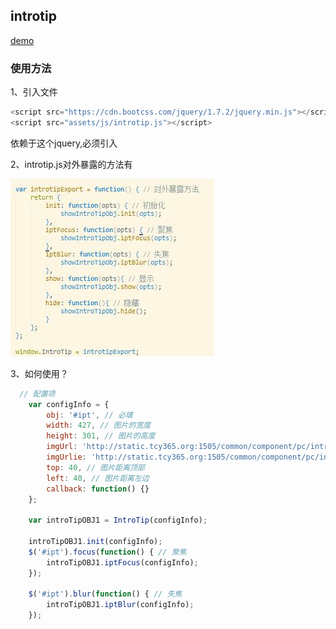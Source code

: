 ## introtip
[demo](https://luuck.github.io/tool/introtip/index.html)

### 使用方法
1、引入文件

```Javascript
<script src="https://cdn.bootcss.com/jquery/1.7.2/jquery.min.js"></script>
<script src="assets/js/introtip.js"></script>
```
依赖于这个jquery,必须引入

2、introtip.js对外暴露的方法有

![](https://raw.githubusercontent.com/luuck/tool/master/introtip/assets/img/intropImg.jpg)

3、如何使用？
```Javascript
  // 配置项
    var configInfo = {
        obj: '#ipt', // 必填
        width: 427, // 图片的宽度
        height: 301, // 图片的高度
        imgUrl: 'http://static.tcy365.org:1505/common/component/pc/introtip/1.0.0/tip.png',//'tip.png', // 图片路径 http://static.tcy365.org:1505/common/component/pc/introtip/1.0.0/tip.png
        imgUrlie: 'http://static.tcy365.org:1505/common/component/pc/introtip/1.0.0/tip_ie.png', //ie6下的图片路径
        top: 40, // 图片距离顶部
        left: 40, // 图片距离左边
        callback: function() {}
    };

    var introTipOBJ1 = IntroTip(configInfo);

    introTipOBJ1.init(configInfo);
    $('#ipt').focus(function() { // 聚焦
        introTipOBJ1.iptFocus(configInfo);
    });

    $('#ipt').blur(function() { // 失焦
        introTipOBJ1.iptBlur(configInfo);
    });

```

